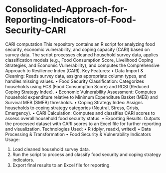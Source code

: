 # Consolidated-Approach-for-Reporting-Indicators-of-Food-Security-CARI
CARI computation
This repository contains an R script for analyzing food security, economic vulnerability, and coping capacity (CARI) based on survey data. The script processes cleaned household survey data, applies classification models (e.g., Food Consumption Score, Livelihood Coping Strategies, and Economic Vulnerability), and computes the Comprehensive Approach to Resilience Index (CARI).
Key Features:
•	Data Import & Cleaning: Reads survey data, assigns appropriate column types, and handles missing values.
•	Food Security Classification: Categorizes households using FCS (Food Consumption Score) and RCSI (Reduced Coping Strategy Index).
•	 Economic Vulnerability Assessment: Computes household expenditure relative to Minimum Expenditure Basket (MEB) and Survival MEB (SMEB) thresholds.
•	Coping Strategy Index: Assigns households to coping strategy categories (Neutral, Stress, Crisis, Emergency).
•	CARI Calculation: Computes and classifies CARI scores to assess overall household food security status.
•	Exporting Results: Outputs the processed dataset with CARI scores to an Excel file for further reporting and visualization.
Technologies Used:
•	R (dplyr, readxl, writexl)
•	Data Processing & Transformation
•	Food Security & Vulnerability Indicators
Usage:
1.	Load cleaned household survey data.
2.	Run the script to process and classify food security and coping strategy indicators.
3.	Export final results to an Excel file for reporting.
